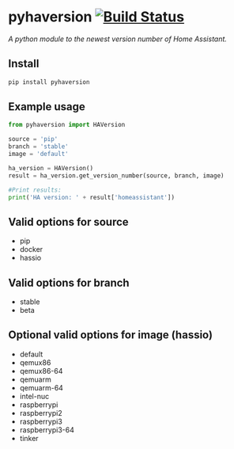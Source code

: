 # pyhaversion [![Build Status](https://travis-ci.com/ludeeus/pyhaversion.svg?branch=master)](https://travis-ci.com/ludeeus/pyhaversion)

_A python module to the newest version number of Home Assistant._

## Install

```bash
pip install pyhaversion
```

## Example usage

```python
from pyhaversion import HAVersion

source = 'pip'
branch = 'stable'
image = 'default'

ha_version = HAVersion()
result = ha_version.get_version_number(source, branch, image)

#Print results:
print('HA version: ' + result['homeassistant'])
```

## Valid options for source

- pip
- docker
- hassio

## Valid options for branch

- stable
- beta

## Optional valid options for image (hassio)

- default
- qemux86
- qemux86-64
- qemuarm
- qemuarm-64
- intel-nuc
- raspberrypi
- raspberrypi2
- raspberrypi3
- raspberrypi3-64
- tinker